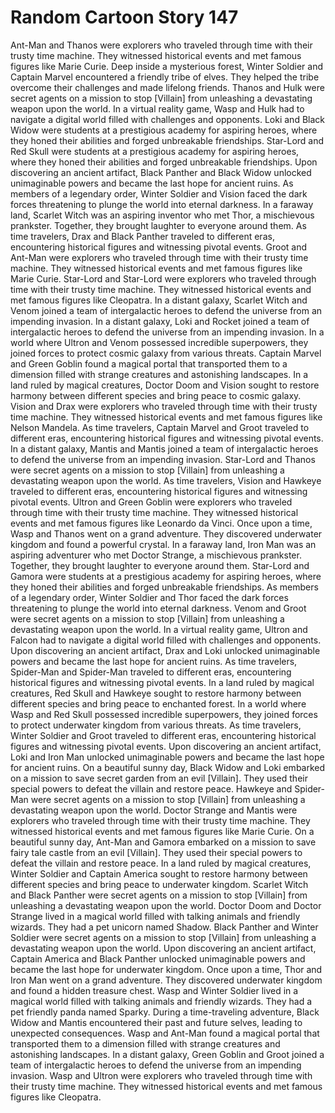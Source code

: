 # Random Cartoon Story 147

Ant-Man and Thanos were explorers who traveled through time with their trusty time machine. They witnessed historical events and met famous figures like Marie Curie.
Deep inside a mysterious forest, Winter Soldier and Captain Marvel encountered a friendly tribe of elves. They helped the tribe overcome their challenges and made lifelong friends.
Thanos and Hulk were secret agents on a mission to stop [Villain] from unleashing a devastating weapon upon the world.
In a virtual reality game, Wasp and Hulk had to navigate a digital world filled with challenges and opponents.
Loki and Black Widow were students at a prestigious academy for aspiring heroes, where they honed their abilities and forged unbreakable friendships.
Star-Lord and Red Skull were students at a prestigious academy for aspiring heroes, where they honed their abilities and forged unbreakable friendships.
Upon discovering an ancient artifact, Black Panther and Black Widow unlocked unimaginable powers and became the last hope for ancient ruins.
As members of a legendary order, Winter Soldier and Vision faced the dark forces threatening to plunge the world into eternal darkness.
In a faraway land, Scarlet Witch was an aspiring inventor who met Thor, a mischievous prankster. Together, they brought laughter to everyone around them.
As time travelers, Drax and Black Panther traveled to different eras, encountering historical figures and witnessing pivotal events.
Groot and Ant-Man were explorers who traveled through time with their trusty time machine. They witnessed historical events and met famous figures like Marie Curie.
Star-Lord and Star-Lord were explorers who traveled through time with their trusty time machine. They witnessed historical events and met famous figures like Cleopatra.
In a distant galaxy, Scarlet Witch and Venom joined a team of intergalactic heroes to defend the universe from an impending invasion.
In a distant galaxy, Loki and Rocket joined a team of intergalactic heroes to defend the universe from an impending invasion.
In a world where Ultron and Venom possessed incredible superpowers, they joined forces to protect cosmic galaxy from various threats.
Captain Marvel and Green Goblin found a magical portal that transported them to a dimension filled with strange creatures and astonishing landscapes.
In a land ruled by magical creatures, Doctor Doom and Vision sought to restore harmony between different species and bring peace to cosmic galaxy.
Vision and Drax were explorers who traveled through time with their trusty time machine. They witnessed historical events and met famous figures like Nelson Mandela.
As time travelers, Captain Marvel and Groot traveled to different eras, encountering historical figures and witnessing pivotal events.
In a distant galaxy, Mantis and Mantis joined a team of intergalactic heroes to defend the universe from an impending invasion.
Star-Lord and Thanos were secret agents on a mission to stop [Villain] from unleashing a devastating weapon upon the world.
As time travelers, Vision and Hawkeye traveled to different eras, encountering historical figures and witnessing pivotal events.
Ultron and Green Goblin were explorers who traveled through time with their trusty time machine. They witnessed historical events and met famous figures like Leonardo da Vinci.
Once upon a time, Wasp and Thanos went on a grand adventure. They discovered underwater kingdom and found a powerful crystal.
In a faraway land, Iron Man was an aspiring adventurer who met Doctor Strange, a mischievous prankster. Together, they brought laughter to everyone around them.
Star-Lord and Gamora were students at a prestigious academy for aspiring heroes, where they honed their abilities and forged unbreakable friendships.
As members of a legendary order, Winter Soldier and Thor faced the dark forces threatening to plunge the world into eternal darkness.
Venom and Groot were secret agents on a mission to stop [Villain] from unleashing a devastating weapon upon the world.
In a virtual reality game, Ultron and Falcon had to navigate a digital world filled with challenges and opponents.
Upon discovering an ancient artifact, Drax and Loki unlocked unimaginable powers and became the last hope for ancient ruins.
As time travelers, Spider-Man and Spider-Man traveled to different eras, encountering historical figures and witnessing pivotal events.
In a land ruled by magical creatures, Red Skull and Hawkeye sought to restore harmony between different species and bring peace to enchanted forest.
In a world where Wasp and Red Skull possessed incredible superpowers, they joined forces to protect underwater kingdom from various threats.
As time travelers, Winter Soldier and Groot traveled to different eras, encountering historical figures and witnessing pivotal events.
Upon discovering an ancient artifact, Loki and Iron Man unlocked unimaginable powers and became the last hope for ancient ruins.
On a beautiful sunny day, Black Widow and Loki embarked on a mission to save secret garden from an evil [Villain]. They used their special powers to defeat the villain and restore peace.
Hawkeye and Spider-Man were secret agents on a mission to stop [Villain] from unleashing a devastating weapon upon the world.
Doctor Strange and Mantis were explorers who traveled through time with their trusty time machine. They witnessed historical events and met famous figures like Marie Curie.
On a beautiful sunny day, Ant-Man and Gamora embarked on a mission to save fairy tale castle from an evil [Villain]. They used their special powers to defeat the villain and restore peace.
In a land ruled by magical creatures, Winter Soldier and Captain America sought to restore harmony between different species and bring peace to underwater kingdom.
Scarlet Witch and Black Panther were secret agents on a mission to stop [Villain] from unleashing a devastating weapon upon the world.
Doctor Doom and Doctor Strange lived in a magical world filled with talking animals and friendly wizards. They had a pet unicorn named Shadow.
Black Panther and Winter Soldier were secret agents on a mission to stop [Villain] from unleashing a devastating weapon upon the world.
Upon discovering an ancient artifact, Captain America and Black Panther unlocked unimaginable powers and became the last hope for underwater kingdom.
Once upon a time, Thor and Iron Man went on a grand adventure. They discovered underwater kingdom and found a hidden treasure chest.
Wasp and Winter Soldier lived in a magical world filled with talking animals and friendly wizards. They had a pet friendly panda named Sparky.
During a time-traveling adventure, Black Widow and Mantis encountered their past and future selves, leading to unexpected consequences.
Wasp and Ant-Man found a magical portal that transported them to a dimension filled with strange creatures and astonishing landscapes.
In a distant galaxy, Green Goblin and Groot joined a team of intergalactic heroes to defend the universe from an impending invasion.
Wasp and Ultron were explorers who traveled through time with their trusty time machine. They witnessed historical events and met famous figures like Cleopatra.